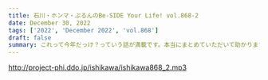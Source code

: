 ```yaml
---
title: 石川・ホンマ・ぶるんのBe-SIDE Your Life! vol.868-2
date: December 30, 2022
tags: ['2022', 'December 2022', 'vol.868']
draft: false
summary: これって今年だっけ？っていう話が満載です。本当にまとめていただいて助かります！
---
```


http://project-phi.ddo.jp/ishikawa/ishikawa868_2.mp3